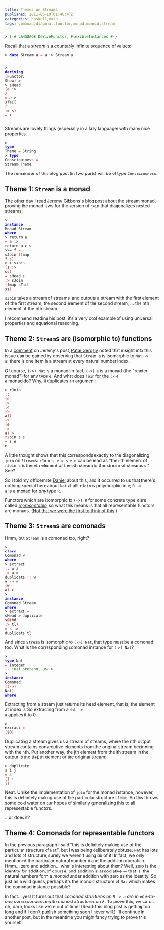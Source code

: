 ```yaml
---
title: Themes on Streams
published: 2011-05-10T01:48:47Z
categories: haskell,math
tags: comonad,diagonal,functor,monad,monoid,stream
---
```


<pre><code><span>&gt;</span> <span style="color:green;">{-# LANGUAGE DeriveFunctor, FlexibleInstances #-}</span>
</code></pre><p>Recall that a <a href="http://hackage.haskell.org/packages/archive/streams/0.7.2/doc/html/Data-Stream-Infinite.html"><em>stream</em></a> is a countably infinite sequence of values:</p><pre><code><span>&gt;</span> <span style="color:blue;font-weight:bold;">data</span> <span>Stream</span> <span>a</span> <span style="color:red;">=</span> <span>a</span> <span>:&gt;</span> <span>Stream</span> <span>a</span>
<span>&gt;</span>   <span style="color:blue;font-weight:bold;">deriving</span> <span style="color:red;">(</span><span>Functor</span><span style="color:red;">,</span> <span>Show</span><span style="color:red;">)</span>
<span>&gt;</span> 
<span>&gt;</span> <span>sHead</span> <span style="color:red;">(</span><span>a</span> <span>:&gt;</span> <span style="color:blue;font-weight:bold;">_</span><span style="color:red;">)</span> <span style="color:red;">=</span> <span>a</span>
<span>&gt;</span> <span>sTail</span> <span style="color:red;">(</span><span style="color:blue;font-weight:bold;">_</span> <span>:&gt;</span> <span>s</span><span style="color:red;">)</span> <span style="color:red;">=</span> <span>s</span>
</code></pre><p>Streams are lovely things (especially in a lazy language) with many nice properties.</p><pre><code><span>&gt;</span> <span style="color:blue;font-weight:bold;">type</span> <span>Theme</span> <span style="color:red;">=</span> <span>String</span>
<span>&gt;</span> <span style="color:blue;font-weight:bold;">type</span> <span>Consciousness</span> <span style="color:red;">=</span> <span>Stream</span> <span>Theme</span>
</code></pre><p>The remainder of this blog post (in two parts) will be of type <code>Consciousness</code>.</p><div id="theme-1-Stream-is-a-monad"><h2>Theme 1: <code>Stream</code> is a monad</h2><p>The other day I read <a href="http://patternsinfp.wordpress.com/2010/12/31/stream-monad/">Jeremy Gibbons's blog post about the stream monad</a>, proving the monad laws for the version of <code>join</code> that diagonalizes nested streams:</p><pre><code><span>&gt;</span> <span style="color:blue;font-weight:bold;">instance</span> <span>Monad</span> <span>Stream</span> <span style="color:blue;font-weight:bold;">where</span>
<span>&gt;</span>   <span>return</span> <span>a</span>       <span style="color:red;">=</span> <span>a</span> <span>:&gt;</span> <span>return</span> <span>a</span>
<span>&gt;</span>   <span>s</span> <span>&gt;&gt;=</span> <span>f</span>        <span style="color:red;">=</span> <span>sJoin</span> <span style="color:red;">(</span><span>fmap</span> <span>f</span> <span>s</span><span style="color:red;">)</span>
<span>&gt;</span> 
<span>&gt;</span> <span>sJoin</span> <span style="color:red;">(</span><span>s</span> <span>:&gt;</span> <span>ss</span><span style="color:red;">)</span> <span style="color:red;">=</span> <span>sHead</span> <span>s</span> <span>:&gt;</span> <span>sJoin</span> <span style="color:red;">(</span><span>fmap</span> <span>sTail</span> <span>ss</span><span style="color:red;">)</span>
</code></pre><p><code>sJoin</code> takes a stream of streams, and outputs a stream with the first element of the first stream, the second element of the second stream, ... the nth element of the nth stream.</p><p>I recommend reading his post, it's a very cool example of using universal properties and equational reasoning.</p></div><div id="theme-2-Streams-are-isomorphic-to-functions"><h2>Theme 2: <code>Stream</code>s are (isomorphic to) functions</h2><p>In a <a href="http://patternsinfp.wordpress.com/2010/12/31/stream-monad/#comment-2">comment</a> on Jeremy's post, <a href="http://sgate.emt.bme.hu/patai/">Patai Gergely</a> noted that insight into this issue can be gained by observing that <code>Stream a</code> is isomorphic to <code>Nat -&gt; a</code>: there is one item in a stream at every natural number index.</p><p>Of course, <code>(-&gt;) Nat</code> is a monad: in fact, <code>(-&gt;) e</code> is a monad (the &quot;reader monad&quot;) for any type <code>e</code>. And what does <code>join</code> for the <code>(-&gt;) e</code> monad do? Why, it duplicates an argument:</p><pre><code><span>&gt;</span> <span>rJoin</span> <span style="color:red;">::</span> <span style="color:red;">(</span><span>e</span> <span style="color:red;">-&gt;</span> <span style="color:red;">(</span><span>e</span> <span style="color:red;">-&gt;</span> <span>a</span><span style="color:red;">)</span><span style="color:red;">)</span> <span style="color:red;">-&gt;</span> <span style="color:red;">(</span><span>e</span> <span style="color:red;">-&gt;</span> <span>a</span><span style="color:red;">)</span>
<span>&gt;</span> <span>rJoin</span> <span>s</span> <span>e</span> <span style="color:red;">=</span> <span>s</span> <span>e</span> <span>e</span>
</code></pre><p>A little thought shows that this corresponds exactly to the diagonalizing <code>join</code> on <code>Stream</code>s: <code>rJoin s e = s e e</code> can be read as &quot;the <code>e</code>th element of <code>rJoin s</code> is the <code>e</code>th element of the <code>e</code>th stream in the stream of streams <code>s</code>.&quot; See?</p><p>So I told my officemate <a href="http://dmwit.com/">Daniel</a> about this, and it occurred to us that there's nothing special here about <code>Nat</code> at all! <code>rJoin</code> is polymorphic in <code>e</code>; <code>R -&gt; a</code> is a monad for <em>any</em> type <code>R</code>.</p><p>Functors which are isomorphic to <code>(-&gt;) R</code> for some concrete type <code>R</code> are called <a href="http://en.wikipedia.org/wiki/Representable_functor"><em>representable</em></a>; so what this means is that all representable functors are monads. (<a href="http://hackage.haskell.org/packages/archive/representable-functors/0.3.0.3/doc/html/Control-Monad-Representable.html">Not that we were the first to think of this</a>.)</p></div><div id="theme-3-Streams-are-comonads"><h2>Theme 3: <code>Stream</code>s are comonads</h2><p>Hmm, but <code>Stream</code> is a <em>co</em>monad too, right?</p><pre><code><span>&gt;</span> <span style="color:blue;font-weight:bold;">class</span> <span>Comonad</span> <span>w</span> <span style="color:blue;font-weight:bold;">where</span>
<span>&gt;</span>   <span>extract</span>   <span style="color:red;">::</span> <span>w</span> <span>a</span> <span style="color:red;">-&gt;</span> <span>a</span>
<span>&gt;</span>   <span>duplicate</span> <span style="color:red;">::</span> <span>w</span> <span>a</span> <span style="color:red;">-&gt;</span> <span>w</span> <span style="color:red;">(</span><span>w</span> <span>a</span><span style="color:red;">)</span>
<span>&gt;</span> 
<span>&gt;</span> <span style="color:blue;font-weight:bold;">instance</span> <span>Comonad</span> <span>Stream</span> <span style="color:blue;font-weight:bold;">where</span>
<span>&gt;</span>   <span>extract</span>                <span style="color:red;">=</span> <span>sHead</span>
<span>&gt;</span>   <span>duplicate</span> <span>s</span><span style="color:red;">@</span><span style="color:red;">(</span><span>hd</span> <span>:&gt;</span> <span>tl</span><span style="color:red;">)</span> <span style="color:red;">=</span> <span>s</span> <span>:&gt;</span> <span>duplicate</span> <span>tl</span>
</code></pre><p>And since <code>Stream</code> is isomorphic to <code>(-&gt;) Nat</code>, that type must be a comonad too. What is the corresponding comonad instance for <code>(-&gt;) Nat</code>?</p><pre><code><span>&gt;</span> <span style="color:blue;font-weight:bold;">type</span> <span>Nat</span> <span style="color:red;">=</span> <span>Integer</span>   <span style="color:green;">-- just pretend, OK?</span>
<span>&gt;</span> 
<span>&gt;</span> <span style="color:blue;font-weight:bold;">instance</span> <span>Comonad</span> <span style="color:red;">(</span><span style="color:red;">(</span><span style="color:red;">-&gt;</span><span style="color:red;">)</span> <span>Nat</span><span style="color:red;">)</span> <span style="color:blue;font-weight:bold;">where</span>
</code></pre><p>Extracting from a stream just returns its head element, that is, the element at index 0. So extracting from a <code>Nat -&gt; a</code> applies it to 0.</p><pre><code><span>&gt;</span>   <span>extract</span> <span style="color:red;">=</span> <span style="color:red;">(</span><span>$</span><span class="hs-num">0</span><span style="color:red;">)</span>
</code></pre><p>Duplicating a stream gives us a stream of streams, where the nth output stream contains consecutive elements from the original stream beginning with the nth. Put another way, the jth element from the ith stream in the output is the (i+j)th element of the original stream:</p><pre><code><span>&gt;</span>   <span>duplicate</span> <span>s</span> <span>i</span> <span>j</span> <span style="color:red;">=</span> <span>s</span> <span style="color:red;">(</span><span>i</span> <span>+</span> <span>j</span><span style="color:red;">)</span>
</code></pre><p>Neat. Unlike the implementation of <code>join</code> for the monad instance, however, this is definitely making use of the particular structure of <code>Nat</code>. So this throws some cold water on our hopes of similarly generalizing this to all representable functors.</p><p>...or does it?</p></div><div id="theme-4-comonads-for-representable-functors"><h2>Theme 4: Comonads for representable functors</h2><p>In the previous paragraph I said &quot;this is definitely making use of the particular structure of <code>Nat</code>&quot;, but I was being deliberately obtuse. <code>Nat</code> has lots and lots of structure, surely we weren't using <em>all</em> of it! In fact, we only mentioned the particular natural number <code>0</code> and the addition operation. Hmm... zero and addition... what's interesting about them? Well, zero is the identity for addition, of course, and addition is associative -- that is, the natural numbers form a <em>monoid</em> under addition with zero as the identity. So just as a wild guess, perhaps it's the monoid structure of <code>Nat</code> which makes the comonad instance possible?</p><p>In fact... yes! It turns out that <em>comonad structures on <code>R -&gt; a</code> are in one-to-one correspondence with monoid structures on <code>R</code></em>. To prove this, we can... oh, darn, looks like we're out of time! (Read: this blog post is getting too long and if I don't publish something soon I never will.) I'll continue in another post, but in the meantime you might fancy trying to prove this yourself.</p></div>


